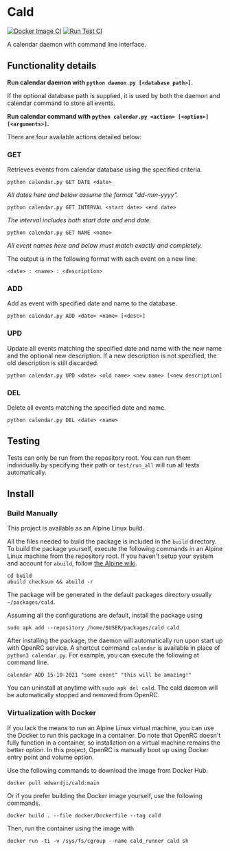 # Cald

[![Docker Image CI](https://github.com/Edward-Ji/Cald/actions/workflows/docker-image.yml/badge.svg)](https://github.com/Edward-Ji/Cald/actions/workflows/docker-image.yml)
[![Run Test CI](https://github.com/Edward-Ji/Cald/actions/workflows/run_test.yml/badge.svg)](https://github.com/Edward-Ji/Cald/actions/workflows/run_test.yml)

A calendar daemon with command line interface.

## Functionality details

**Run calendar daemon with `python daemon.py [<database path>]`.**

If the optional database path is supplied, it is used by both the daemon and
calendar command to store all events.

**Run calendar command with `python calendar.py <action> [<option>] [<arguments>]`.**

There are four available actions detailed below:

### GET

Retrieves events from calendar database using the specified criteria.

`python calendar.py GET DATE <date>`

_All dates here and below assume the format "dd-mm-yyyy"._

`python calendar.py GET INTERVAL <start date> <end date>`

_The interval includes both start date and end date._

`python calendar.py GET NAME <name>`

_All event names here and below must match exactly and completely._

The output is in the following format with each event on a new line:

`<date> : <name> : <description>`

### ADD

Add as event with specified date and name to the database.

`python calendar.py ADD <date> <name> [<desc>]`

### UPD

Update all events matching the specified date and name with the new name and
the optional new description. If a new description is not specified, the old
description is still discarded.

`python calendar.py UPD <date> <old name> <new name> [<new description]`

### DEL

Delete all events matching the specified date and name.

`python calendar.py DEL <date> <name>`

## Testing

Tests can only be run from the repository root. You can run them individually
by specifying their path or `test/run_all` will run all tests automatically.

## Install

### Build Manually

This project is available as an Alpine Linux build.

All the files needed to build the package is included in the `build` directory.
To build the package yourself, execute the following commands in an Alpine
Linux machine from the repository root. If you haven't setup your system and
account for `abuild`, follow
[the Alpine wiki](https://wiki.alpinelinux.org/wiki/Creating_an_Alpine_package#Setup_your_system_and_account).

```
cd build
abuild checksum && abuild -r
```

The package will be generated in the default packages directory usually
`~/packages/cald`.

Assuming all the configurations are default, install the package using

```
sudo apk add --repository /home/$USER/packages/cald cald
```

After installing the package, the daemon will automatically run upon start up
with OpenRC service. A shortcut command `calendar` is available in place of
`python3 calendar.py`. For example, you can execute the following at command
line.

```
calendar ADD 15-10-2021 "some event" "this will be amazing!"
```

You can uninstall at anytime with `sudo apk del cald`. The cald daemon will be
automatically stopped and removed from OpenRC.

### Virtualization with Docker

If you lack the means to run an Alpine Linux virtual machine, you can use the
Docker to run this package in a container. Do note that OpenRC doesn't fully
function in a container, so installation on a virtual machine remains the better
option. In this project, OpenRC is manually boot up using Docker entry point and
volume option.

Use the following commands to download the image from Docker Hub.

```
docker pull edwardji/cald:main
```

Or if you prefer building the Docker image yourself, use the following commands.

```
docker build . --file docker/Dockerfile --tag cald
```

Then, run the container using the image with

```
docker run -ti -v /sys/fs/cgroup --name cald_runner cald sh
```
